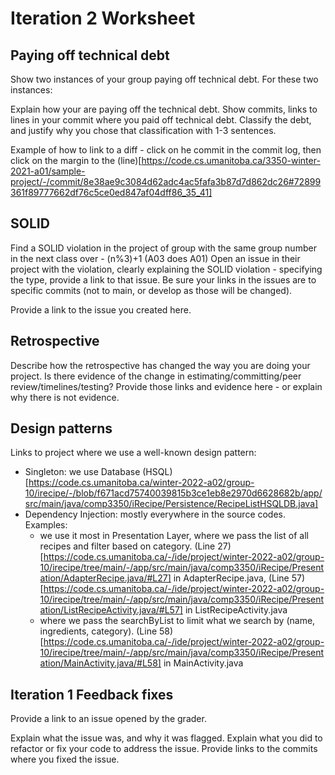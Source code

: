 Iteration 2 Worksheet
=====================

Paying off technical debt
-----------------

Show two instances of your group paying off technical debt. For these two instances:

Explain how your are paying off the technical debt.
Show commits, links to lines in your commit where you paid off technical debt.
Classify the debt, and justify why you chose that classification with 1-3 sentences.

Example of how to link to a diff - click on he commit in the commit log, then click on the margin to the (line)[https://code.cs.umanitoba.ca/3350-winter-2021-a01/sample-project/-/commit/8e38ae9c3084d62adc4ac5fafa3b87d7d862dc26#72899361f89777662df76c5ce0ed847af04dff86_35_41]

SOLID
-----

Find a SOLID violation in the project of group with the same group number in the next class over - (n%3)+1 (A03 does A01) Open an issue in their project with the violation, clearly explaining the SOLID violation - specifying the type, provide a link to that issue. Be sure your links in the issues are to specific commits (not to main, or develop as those will be changed).

Provide a link to the issue you created here.

Retrospective
--------------

Describe how the retrospective has changed the way you are doing your project. Is there evidence of the change in estimating/committing/peer review/timelines/testing? Provide those links and evidence here - or explain why there is not evidence.

Design patterns
--------------

Links to project where we use a well-known design pattern:

- Singleton: we use Database (HSQL)[https://code.cs.umanitoba.ca/winter-2022-a02/group-10/irecipe/-/blob/f671acd75740039815b3ce1eb8e2970d6628682b/app/src/main/java/comp3350/iRecipe/Persistence/RecipeListHSQLDB.java]
- Dependency Injection: mostly everywhere in the source codes. Examples: 
    - we use it most in Presentation Layer, where we pass the list of all recipes and filter based on category. (Line 27)[https://code.cs.umanitoba.ca/-/ide/project/winter-2022-a02/group-10/irecipe/tree/main/-/app/src/main/java/comp3350/iRecipe/Presentation/AdapterRecipe.java/#L27] in AdapterRecipe.java, (Line 57)[https://code.cs.umanitoba.ca/-/ide/project/winter-2022-a02/group-10/irecipe/tree/main/-/app/src/main/java/comp3350/iRecipe/Presentation/ListRecipeActivity.java/#L57] in ListRecipeActivity.java
    - where we pass the searchByList to limit what we search by (name, ingredients, category). (Line 58)[https://code.cs.umanitoba.ca/-/ide/project/winter-2022-a02/group-10/irecipe/tree/main/-/app/src/main/java/comp3350/iRecipe/Presentation/MainActivity.java/#L58] in MainActivity.java


Iteration 1 Feedback fixes
--------------

Provide a link to an issue opened by the grader.

Explain what the issue was, and why it was flagged. Explain what you did to refactor or fix your code to address the issue. Provide links to the commits where you fixed the issue.